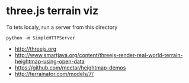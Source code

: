 three.js terrain viz
====================

To tets localy, run a server from this directory

    python -m SimpleHTTPServer

- http://threejs.org
- http://www.smartjava.org/content/threejs-render-real-world-terrain-heightmap-using-open-data
- https://github.com/meetar/heightmap-demos
- http://terrainator.com/models/7/
